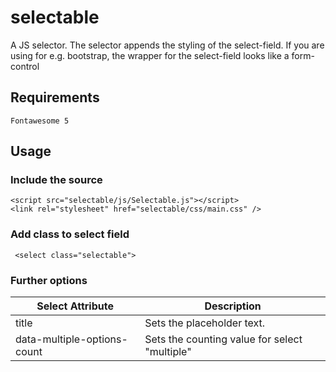 # selectable
A JS selector.
The selector appends the styling of the select-field. If you are using for e.g. bootstrap, the wrapper for the select-field looks like a form-control

## Requirements
```
Fontawesome 5
```

## Usage
### Include the source
```
<script src="selectable/js/Selectable.js"></script>
<link rel="stylesheet" href="selectable/css/main.css" />
```
### Add class to select field
```
 <select class="selectable">
```

### Further options
Select Attribute | Description
---------------- | -----------
title | Sets the placeholder text.
data-multiple-options-count | Sets the counting value for select "multiple"


